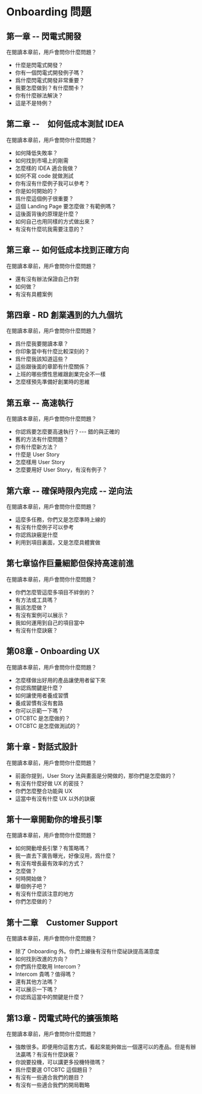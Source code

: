 # Onboarding 問題

## 第一章 -- 閃電式開發

在閱讀本章前，用戶會問你什麼問題？

* 什麼是閃電式開發？
* 你有一個閃電式開發例子嗎？
* 爲什麼閃電式開發非常重要？
* 我要怎麼做到？有什麼關卡？
* 你有什麼辦法解決？
* 這是不是特例？

## 第二章 --　如何低成本測試 IDEA

在閱讀本章前，用戶會問你什麼問題？

* 如何降低失敗率？
* 如何找到市場上的剛需
* 怎麼樣的 IDEA 適合我做？
* 如何不寫 code 就做測試
* 你有沒有什麼例子我可以參考？
* 你是如何開始的？
* 爲什麼這個例子很重要？
* 這個 Landing Page 要怎麼做？有範例嗎？
* 這後面背後的原理是什麼？
* 如何自己也用同樣的方式做出來？
* 有沒有什麼坑我需要注意的？

## 第三章 -- 如何低成本找到正確方向

在閱讀本章前，用戶會問你什麼問題？

* 還有沒有辦法保證自己作對
* 如何做？
* 有沒有具體案例

## 第四章 - RD 創業遇到的九九個坑

在閱讀本章前，用戶會問你什麼問題？

* 爲什麼我要閱讀本章？
* 你印象當中有什麼比較深刻的？
* 爲什麼我該知道這些？
* 這些跟後面的章節有什麼關係？
* 上班的哪些慣性思維跟創業完全不一樣
* 怎麼樣預先準備好創業時的思維

## 第五章 -- 高速執行

在閱讀本章前，用戶會問你什麼問題？

* 你認爲要怎麼要高速執行？--- 錯的與正確的
* 舊的方法有什麼問題？
* 你有什麼新方法？
* 什麼是 User Story
* 怎麼樣用 User Story
* 怎麼要用好 User Story，有沒有例子？

## 第六章 -- 確保時限內完成 -- 逆向法

在閱讀本章前，用戶會問你什麼問題？

* 這麼多任務，你們又是怎麼準時上線的
* 有沒有什麼例子可以參考
* 你認爲訣竅是什麼
* 利用到項目裏面，又是怎麼具體實做

## 第七章協作巨量細節但保持高速前進

在閱讀本章前，用戶會問你什麼問題？

* 你們怎麼管這麼多項目不絆倒的？
* 有方法或工具嗎？
* 我該怎麼做？
* 有沒有案例可以展示？
* 我如何運用到自己的項目當中
* 有沒有什麼訣竅？

## 第08章 - Onboarding UX

在閱讀本章前，用戶會問你什麼問題？

* 怎麼樣做出好用的產品讓使用者留下來
* 你認爲關鍵是什麼？
* 如何讓使用者養成習慣
* 養成習慣有沒有套路
* 你可以示範一下嗎？
* OTCBTC 是怎麼做的？
* OTCBTC 是怎麼做測試的？

## 第十章 - 對話式設計

在閱讀本章前，用戶會問你什麼問題？

* 前面你提到，User Story 法與畫面是分開做的，那你們是怎麼做的？
* 有沒有什麼好做 UX 的密技？
* 你們怎麼整合功能與 UX
* 這當中有沒有什麼 UX 以外的訣竅

## 第十一章開動你的增長引擎

在閱讀本章前，用戶會問你什麼問題？

* 如何開動增長引擎？有策略嗎？
* 我一直去下廣告曝光，好像沒用，爲什麼？
* 有沒有增長最有效率的方式？
* 怎麼做？
* 何時開始做？
* 舉個例子吧？
* 有沒有什麼該注意的地方
* 你們怎麼做的？

## 第十二章　Customer Support

在閱讀本章前，用戶會問你什麼問題？

* 除了 Onboarding 外。你們上線後有沒有什麼祕訣提高滿意度
* 如何找到改進的方向？
* 你們爲什麼敢用 Intercom？
* Intercom 貴嗎？值得嗎？
* 還有其他方法嗎？
* 可以展示一下嗎？
* 你認爲這當中的關鍵是什麼？

## 第13章 - 閃電式時代的擴張策略

在閱讀本章前，用戶會問你什麼問題？

* 強敵很多。即便用你這套方式，看起來能夠做出一個還可以的產品。但是有辦法贏嗎？有沒有什麼訣竅？
* 你說要投機，可以講更多投機特徵嗎？
* 爲什麼要選 OTCBTC 這個題目？
* 有沒有一些適合我們的題目？
* 有沒有一些適合我們的開局戰略
